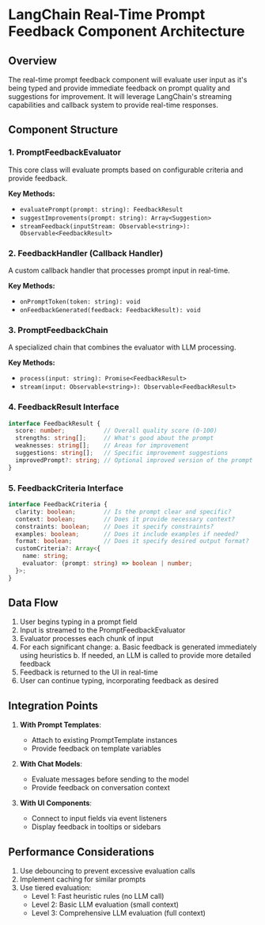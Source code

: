 # LangChain Real-Time Prompt Feedback Component Architecture

## Overview
The real-time prompt feedback component will evaluate user input as it's being typed and provide immediate feedback on prompt quality and suggestions for improvement. It will leverage LangChain's streaming capabilities and callback system to provide real-time responses.

## Component Structure

### 1. PromptFeedbackEvaluator
This core class will evaluate prompts based on configurable criteria and provide feedback.

**Key Methods:**
- `evaluatePrompt(prompt: string): FeedbackResult`
- `suggestImprovements(prompt: string): Array<Suggestion>`
- `streamFeedback(inputStream: Observable<string>): Observable<FeedbackResult>`

### 2. FeedbackHandler (Callback Handler)
A custom callback handler that processes prompt input in real-time.

**Key Methods:**
- `onPromptToken(token: string): void`
- `onFeedbackGenerated(feedback: FeedbackResult): void`

### 3. PromptFeedbackChain
A specialized chain that combines the evaluator with LLM processing.

**Key Methods:**
- `process(input: string): Promise<FeedbackResult>`
- `stream(input: Observable<string>): Observable<FeedbackResult>`

### 4. FeedbackResult Interface
```typescript
interface FeedbackResult {
  score: number;           // Overall quality score (0-100)
  strengths: string[];     // What's good about the prompt
  weaknesses: string[];    // Areas for improvement
  suggestions: string[];   // Specific improvement suggestions
  improvedPrompt?: string; // Optional improved version of the prompt
}
```

### 5. FeedbackCriteria Interface
```typescript
interface FeedbackCriteria {
  clarity: boolean;        // Is the prompt clear and specific?
  context: boolean;        // Does it provide necessary context?
  constraints: boolean;    // Does it specify constraints?
  examples: boolean;       // Does it include examples if needed?
  format: boolean;         // Does it specify desired output format?
  customCriteria?: Array<{
    name: string;
    evaluator: (prompt: string) => boolean | number;
  }>;
}
```

## Data Flow

1. User begins typing in a prompt field
2. Input is streamed to the PromptFeedbackEvaluator
3. Evaluator processes each chunk of input
4. For each significant change:
   a. Basic feedback is generated immediately using heuristics
   b. If needed, an LLM is called to provide more detailed feedback
5. Feedback is returned to the UI in real-time
6. User can continue typing, incorporating feedback as desired

## Integration Points

1. **With Prompt Templates**:
   - Attach to existing PromptTemplate instances
   - Provide feedback on template variables

2. **With Chat Models**:
   - Evaluate messages before sending to the model
   - Provide feedback on conversation context

3. **With UI Components**:
   - Connect to input fields via event listeners
   - Display feedback in tooltips or sidebars

## Performance Considerations

1. Use debouncing to prevent excessive evaluation calls
2. Implement caching for similar prompts
3. Use tiered evaluation:
   - Level 1: Fast heuristic rules (no LLM call)
   - Level 2: Basic LLM evaluation (small context)
   - Level 3: Comprehensive LLM evaluation (full context)